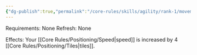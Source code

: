 ```yaml
---
{"dg-publish":true,"permalink":"/core-rules/skills/agility/rank-1/movement-1/"}
---
```


Requirements: None
Refresh: None

Effects:
Your [[Core Rules/Positioning/Speed\|speed]] is increased by 4 [[Core Rules/Positioning/Tiles\|tiles]].